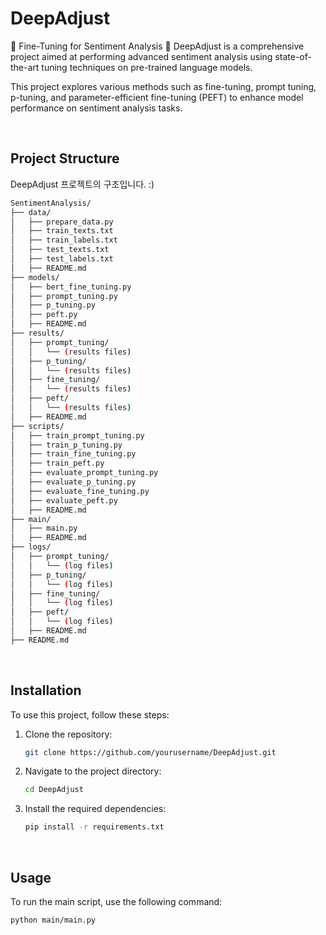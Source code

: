 # DeepAdjust
🫛 Fine-Tuning for Sentiment Analysis 🫛
DeepAdjust is a comprehensive project aimed at performing advanced sentiment analysis using state-of-the-art tuning techniques on pre-trained language models. 

This project explores various methods such as fine-tuning, prompt tuning, p-tuning, and parameter-efficient fine-tuning (PEFT) to enhance model performance on sentiment analysis tasks.

&nbsp;&nbsp;
## Project Structure
DeepAdjust 프로젝트의 구조입니다. :)

```bash
SentimentAnalysis/
├── data/
│   ├── prepare_data.py
│   ├── train_texts.txt
│   ├── train_labels.txt
│   ├── test_texts.txt
│   ├── test_labels.txt
│   ├── README.md
├── models/
│   ├── bert_fine_tuning.py
│   ├── prompt_tuning.py
│   ├── p_tuning.py
│   ├── peft.py
│   ├── README.md
├── results/
│   ├── prompt_tuning/
│   │   └── (results files)
│   ├── p_tuning/
│   │   └── (results files)
│   ├── fine_tuning/
│   │   └── (results files)
│   ├── peft/
│   │   └── (results files)
│   ├── README.md
├── scripts/
│   ├── train_prompt_tuning.py
│   ├── train_p_tuning.py
│   ├── train_fine_tuning.py
│   ├── train_peft.py
│   ├── evaluate_prompt_tuning.py
│   ├── evaluate_p_tuning.py
│   ├── evaluate_fine_tuning.py
│   ├── evaluate_peft.py
│   ├── README.md
├── main/
│   ├── main.py
│   ├── README.md
├── logs/
│   ├── prompt_tuning/
│   │   └── (log files)
│   ├── p_tuning/
│   │   └── (log files)
│   ├── fine_tuning/
│   │   └── (log files)
│   ├── peft/
│   │   └── (log files)
│   ├── README.md
├── README.md
```





&nbsp;&nbsp;
## Installation

To use this project, follow these steps:

1. Clone the repository:
    ```bash
    git clone https://github.com/yourusername/DeepAdjust.git
    ```
2. Navigate to the project directory:
    ```bash
    cd DeepAdjust
    ```
3. Install the required dependencies:
    ```bash
    pip install -r requirements.txt
    ```


&nbsp;&nbsp;
## Usage

To run the main script, use the following command:

```bash
python main/main.py

